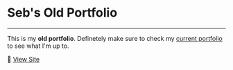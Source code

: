 # Seb's Old Portfolio

<hr>

This is my **old portfolio**. Definetely make sure to check my <a href="https://sebjagoe.com">current portfolio</a> to see what I'm up to. 

🚀 <a href="https://hecklerjim.github.io/seb-portfolio/">View Site</a>

